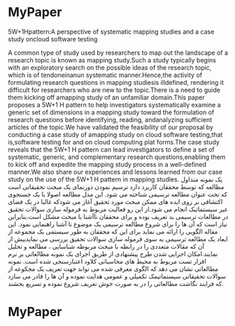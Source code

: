 # MyPaper
5W+1Hpattern:A perspective of systematic mapping studies and a case study oncloud software testing


A common type of study used by researchers to map out the landscape of a research topic is known as mapping study.Such a study typically begins with an exploratory search on the possible ideas of the research topic, which is of tendoneinanun systematic manner.Hence,the activity of formulating research questions in mapping studiesis illdefined, rendering it difficult for researchers who are new to the topic.There is a need to guide them kicking off amapping study of an unfamiliar domain.This paper proposes a 5W+1 H pattern to help investigators systematically examine a generic set of dimensions in a mapping study toward the formulation of research questions before identifying, reading, andanalyzing sufficient articles of the topic.We have validated the feasibility of our proposal by conducting a case study of amapping study on cloud software testing,that is,software testing for and on cloud computing plat forms.The case study reveals that the 5W+1 H pattern can lead investigators to define a set of systematic, generic, and complementary research questions,enabling them to kick off and expedite the mapping study process in a well-defined manner.We also share our experiences and lessons learned from our case study on the use of the 5W+1 H pattern in mapping studies.
 یک نمونه متداول مطالعه که توسط محققان کاربرد دارد ترسیم نمودن دورنمای یک مبحث تحقیقاتی است که تحت عنوان مطالعه ترسیمی شناحته می شود. این مدل مطالعه اصولا با یک جستجوی اکتشافی بر روی ایده های ممکن مبحث مورد تحقیق آغاز می شودکه غالبا در یک فضای غیر سیستماتیک انجام می شود.از این رو فعالیت مربوط به فرموله سازی سوالات تحقیق در مطالعات ترسیمی بد تعریف بوده و برای محققان ناآشنا با مبحث مشکل است.بنابرابن نیاز است که آن ها را برای شروع مطالعه ترسیمی یک موضوع نا آشنا راهنمایی نمود. این مقاله الگویی را ارائه می نماید برای این که محققان به طور سیستمی یک مجموعه از ابعاد یک مطالعه ترسیمی به سوی فرموله سازی سوالات تحقیق بررسی می نمایدبیش از آن که مقالات متعددی را در رابطه با مبحث مربوطه شناسایی ، مطالعه و تحلیل نمایند.امکان اجرایی شدن طرح پیشنهادی از طریق اجرای یک نمونه مطالعاتی بر نرم افزار تست مربوط به محیط های محاسباتی کلاود اعتبارسنجی شده است. نمونه مطالعاتی نشان می دهد که الگوی معرفی شده می تواند جهت تعریف یک مجکوعه از سوالات تحقیقاتی سیستماتیمک تکمیلی و عمومی هدایت نموده و آن ها را قادر می سازد که فرایند نگاشت مطالعاتی را در به صورت خوش تعریف شروع نموده و تسریع بحشند.
# MyPaper

